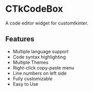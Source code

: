 # CTkCodeBox

A code editor widget for customtkinter.

## Features
- Multiple language support
- Code syntax highlighting
- Multiple Themes
- Right-click copy-paste menu
- Line numbers on left side
- Fully customizable
- Easy to Use

